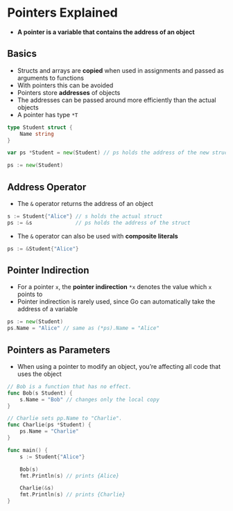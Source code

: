 # Pointers Explained

* **A pointer is a vari­able that con­tains the address of an object**

## Basics

* Structs and arrays are **copied** when used in assignments and passed as arguments to functions
* With pointers this can be avoided
* Pointers store **addresses** of objects
* The addresses can be passed around more efficiently than the actual objects
* A pointer has type `*T`

```go
type Student struct {
    Name string
}

var ps *Student = new(Student) // ps holds the address of the new struct

ps := new(Student)
```

## Address Operator

* The `&` operator returns the address of an object

```go
s := Student{"Alice"} // s holds the actual struct
ps := &s              // ps holds the address of the struct
```

* The `&` operator can also be used with **composite literals**

```go
ps := &Student{"Alice"}
```

## Pointer Indirection

* For a pointer `x`, the **pointer indirection** `*x` denotes the value which `x` points to
* Pointer indirection is rarely used, since Go can automatically take the address of a variable

```go
ps := new(Student)
ps.Name = "Alice" // same as (*ps).Name = "Alice"
```

## Pointers as Parameters

* When using a pointer to modify an object, you’re affecting all code that uses the object

```go
// Bob is a function that has no effect.
func Bob(s Student) {
    s.Name = "Bob" // changes only the local copy
}

// Charlie sets pp.Name to "Charlie".
func Charlie(ps *Student) {
    ps.Name = "Charlie"
}

func main() {
    s := Student{"Alice"}

    Bob(s)
    fmt.Println(s) // prints {Alice}

    Charlie(&s)
    fmt.Println(s) // prints {Charlie}
}
```
